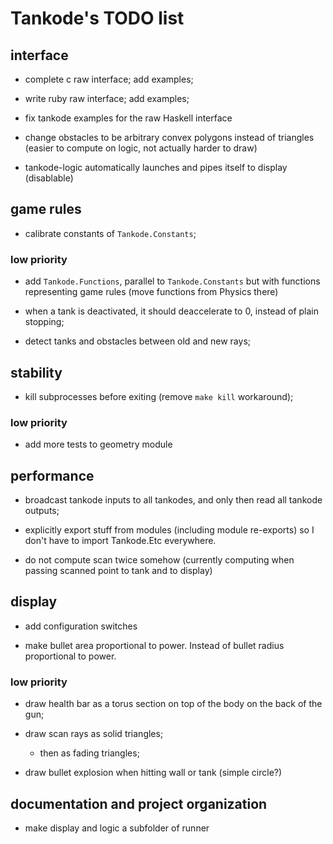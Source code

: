Tankode's TODO list
===================


interface
---------

* complete c raw interface; add examples;

* write ruby raw interface; add examples;

* fix tankode examples for the raw Haskell interface

* change obstacles to be arbitrary convex polygons instead of triangles (easier
  to compute on logic, not actually harder to draw)

* tankode-logic automatically launches and pipes itself to display (disablable)


game rules
----------

* calibrate constants of `Tankode.Constants`;

### low priority

* add `Tankode.Functions`, parallel to `Tankode.Constants` but with functions
  representing game rules (move functions from Physics there)

* when a tank is deactivated, it should deaccelerate to 0, instead of plain
  stopping;

* detect tanks and obstacles between old and new rays;


stability
---------

* kill subprocesses before exiting (remove `make kill` workaround);

### low priority

* add more tests to geometry module


performance
-----------

* broadcast tankode inputs to all tankodes, and only then read all tankode outputs;

* explicitly export stuff from modules (including module re-exports)
  so I don't have to import Tankode.Etc everywhere.

* do not compute scan twice somehow (currently computing when passing scanned
  point to tank and to display)


display
-------

* add configuration switches

* make bullet area proportional to power.  Instead of bullet radius proportional to power.

### low priority

* draw health bar as a torus section on top of the body on the back of the gun;

* draw scan rays as solid triangles;
	- then as fading triangles;

* draw bullet explosion when hitting wall or tank (simple circle?)


documentation and project organization
--------------------------------------

* make display and logic a subfolder of runner
